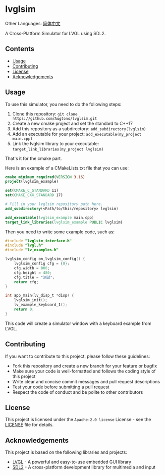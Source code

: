 # lvglsim

Other Languages: [简体中文](README_zh_CN.md)

A Cross-Platform Simulator for LVGL using SDL2.

## Contents

- [Usage](#usage)
- [Contributing](#contributing)
- [License](#license)
- [Acknowledgements](#acknowledgements)

## Usage

To use this simulator, you need to do the following steps:

1. Clone this repository: `git clone https://github.com/Augtons/lvglsim.git`
2. Create a new cmake project and set the standard to C++17
3. Add this repository as a subdirectory: `add_subdirectory(lvglsim)`
4. Add an executable for your project: `add_executable(my_project main.cpp)`
5. Link the lvglsim library to your executable: `target_link_libraries(my_project lvglsim)`

That's it for the cmake part.

Here is an example of a CMakeLists.txt file that you can use:

```cmake
cmake_minimum_required(VERSION 3.16)
project(lvglsim_example)

set(CMAKE_C_STANDARD 11)
set(CMAKE_CXX_STANDARD 17)

# Fill in your lvglsim repository path here.
add_subdirectory(<Path/to/this/repository> lvglsim)

add_executable(lvglsim_example main.cpp)
target_link_libraries(lvglsim_example PUBLIC lvglsim)
```

Then you need to write some example code, such as:

```c
#include "lvglsim_interface.h"
#include "lvgl.h"
#include "lv_examples.h"

lvglsim_config on_lvglsim_config() {
    lvglsim_config cfg = {0};
    cfg.width = 800;
    cfg.height = 480;
    cfg.title = "测试";
    return cfg;
}

int app_main(lv_disp_t *disp) {
    lvglsim_init();
    lv_example_keyboard_1();
    return 0;
}
```

This code will create a simulator window with a keyboard example from LVGL.

## Contributing

If you want to contribute to this project, please follow these guidelines:

- Fork this repository and create a new branch for your feature or bugfix
- Make sure your code is well-formatted and follows the coding style of this project
- Write clear and concise commit messages and pull request descriptions
- Test your code before submitting a pull request
- Respect the code of conduct and be polite to other contributors

## License

This project is licensed under the `Apache-2.0 license` License - see the [LICENSE](LICENSE) file for details.

## Acknowledgements

This project is based on the following libraries and projects:

- [LVGL](https://github.com/lvgl/lvgl) - A powerful and easy-to-use embedded GUI library
- [SDL2](https://www.libsdl.org/) - A cross-platform development library for multimedia and input
